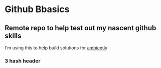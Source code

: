 # Github Bbasics
## Remote repo to help test out my nascent github skills
I'm using this to help build solutions for [ambiently](https://ambiently.co.uk)
### 3 hash header
